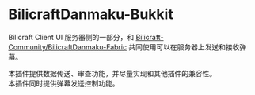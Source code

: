 # BilicraftDanmaku-Bukkit

Bilicraft Client UI 服务器侧的一部分，和 [Bilicraft-Community/BilicraftDanmaku-Fabric](https://github.com/Bilicraft-Community/BilicraftDanmaku-Fabric) 共同使用可以在服务器上发送和接收弹幕。

本插件提供数据传送、审查功能，并尽量实现和其他插件的兼容性。  
本插件同时提供弹幕发送控制功能。
